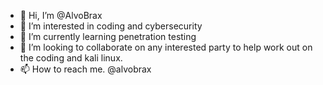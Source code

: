 - 👋 Hi, I’m @AlvoBrax
- 👀 I’m interested in coding and cybersecurity
- 🌱 I’m currently learning penetration testing
- 💞️ I’m looking to collaborate on any interested party to help work out on the coding and kali linux.
- 📫 How to reach me. @alvobrax<twitter>

<!---
AlvoBrax/AlvoBrax is a ✨ special ✨ repository because its `README.md` (this file) appears on your GitHub profile.
You can click the Preview link to take a look at your changes.
--->
